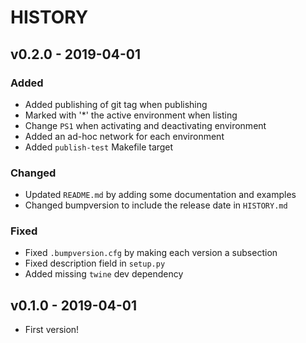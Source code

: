 # HISTORY

## v0.2.0 - 2019-04-01

### Added

- Added publishing of git tag when publishing
- Marked with '*' the active environment when listing
- Change `PS1` when activating and deactivating environment
- Added an ad-hoc network for each environment
- Added `publish-test` Makefile target

### Changed

- Updated `README.md` by adding some documentation and examples
- Changed bumpversion to include the release date in `HISTORY.md`

### Fixed

- Fixed `.bumpversion.cfg` by making each version a subsection
- Fixed description field in `setup.py`
- Added missing `twine` dev dependency


## v0.1.0 - 2019-04-01

- First version!

